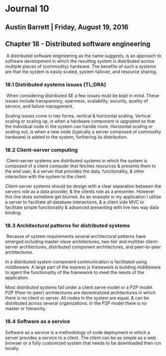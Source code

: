 # Journal 10

## Austin Barrett | Friday, August 19, 2016 

## Chapter 18 - Distributed software engineering

​	A distributed software engineering as the name suggests, is an approach to software development in which the resulting system is distributed across multiple pieces of (commodity) hardware. The benefits of such a systems are that the system is easily scaled,  system failover, and resource sharing.

### 18.1 Distributed systems issues (TL;DRA)

​	When considering distributed SE a few issues must be kept in mind. These issues include transparency, openness, scalability, security, quality of service, and failure management.

Scaling issues come in two forms, vertical & horizontal scaling. Vertical scaling or scaling up, is when a hardware component is upgraded so that the individual node in the system can handle more. Horizontal scaling or scaling out, is when a new node (typically a server composed of commodity hardware) is added to the system, furthering its distribution.

### 18.2 Client–server computing

​	Client–server systems are distributed systems in which the system is composed of a client computer that fetches resources & presents them to the end user, & a server that provides the data, functionality, & other interaction with the system to the client.

Client–server systems should be design with a clear separation between the servers role as a data provider, & the clients role as a presenter. However this line does sometime get blurred. As an example in my application I  utilize a server to facilitate all database interactions, & a client side MVC to facilitate simple functionality & advanced presenting with live two way data binding. 

### 18.3 Architectural patterns for distributed systems

​	Because of system requirements several architectural patterns have emerged including master-slave architectures, two-tier and multitier client–server architectures, distributed component architectures, and peer-to-peer architectures.

In a distributed system component communication is facilitated using middleware. A large part of the express js framework is building middleware to agent the functionality of the framework to meet the needs of the application.

Most distributed systems fall under a client serve model or a P2P model. P2P (Peer-to-peer) architectures are decentralized architectures in which there is no client or server. All nodes in the system are equal, & can be distributed across several organizations. In the P2P model there is no master or hierarchy.

### 18.4 Software as a service

Software as a service is a methodology of code deployment in which a server provides a service to a client. The client can be as simple as a web browser or a fully customized system that needs to be downloaded then run locally.